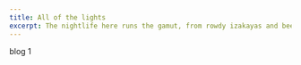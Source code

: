 ```yaml
---
title: All of the lights
excerpt: The nightlife here runs the gamut, from rowdy izakayas and beer bars, to red-light entertainment and the infamous Robot Restaurant.
---
```


blog 1
